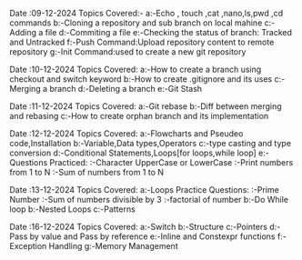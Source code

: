 Date :09-12-2024
Topics Covered:-
a:-Echo , touch ,cat ,nano,ls,pwd ,cd  commands
b:-Cloning a repository and sub branch on local mahine
c:-Adding a file
d:-Commiting a file
e:-Checking the status of branch: Tracked and Untracked
f:-Push Command:Upload repository content to remote repository
g:-Init Command:used to create a new git repository

Date :10-12-2024
Topics Covered:
a:-How to create a branch using checkout and switch keyword
b:-How to create .gitignore and its uses
c:-Merging a branch
d:-Deleting a branch
e:-Git Stash

Date :11-12-2024
Topics Covered:
a:-Git rebase
b:-Diff between merging and rebasing
c:-How to create orphan branch and its implementation

Date :12-12-2024
Topics Covered:
a:-Flowcharts and Pseudeo code,Installation
b:-Variable,Data types,Operators
c:-type casting and type conversion
d:-Conditional Statements,Loops[for loops,while loop]
e:-Questions Practiced:
  :-Character UpperCase or LowerCase
  :-Print numbers from 1 to N
  :-Sum of numbers from 1 to N
  

Date :13-12-2024
Topics Covered:
a:-Loops Practice Questions:
 :-Prime Number
 :-Sum of numbers divisible by 3
 :-factorial of number
b:-Do While loop
b:-Nested Loops
c:-Patterns

Date :16-12-2024
Topics Covered:
a:-Switch 
b:-Structure
c:-Pointers
d:-Pass by value and Pass by reference
e:-Inline and Constexpr functions
f:-Exception Handling
g:-Memory Management


